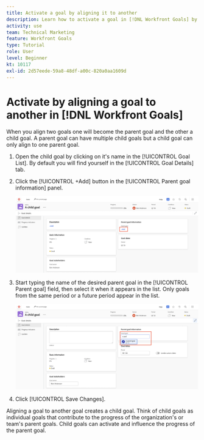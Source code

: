 ```yaml
---
title: Activate a goal by aligning it to another
description: Learn how to activate a goal in [!DNL Workfront Goals] by aligning it to another goal.
activity: use
team: Technical Marketing
feature: Workfront Goals
type: Tutorial
role: User
level: Beginner
kt: 10117
exl-id: 2d57eede-59a8-48df-a00c-820a0aa1609d
---
```

# Activate by aligning a goal to another in [!DNL Workfront Goals]

When you align two goals one will become the parent goal and the other a child goal. A parent goal can have multiple child goals but a child goal can only align to one parent goal.

1. Open the child goal by clicking on it's name in the [!UICONTROL Goal List]. By default you will find yourself in the [!UICONTROL Goal Details] tab.
1. Click the [!UICONTROL +Add] button in the [!UICONTROL Parent goal information] panel.

    ![A screenshot of the [!UICONTROL Goal Details] tab](assets/06-workfront-goals-align-goals.png)

1. Start typing the name of the desired parent goal in the [!UICONTROL Parent goal] field, then select it when it appears in the list. Only goals from the same period or a future period appear in the list.

    ![A screenshot of the [!UICONTROL Goal Details] panel showing the [!UICONTROL Parent goal information] panel](assets/07-workfront-goals-align-to.png)

1. Click [!UICONTROL Save Changes].

Aligning a goal to another goal creates a child goal. Think of child goals as individual goals that contribute to the progress of the organization's or team's parent goals. Child goals can activate and influence the progress of the parent goal.

